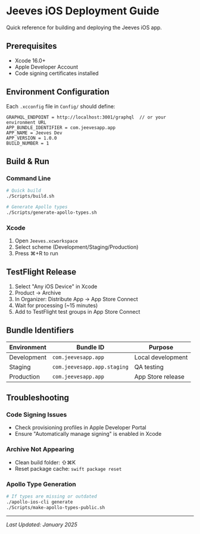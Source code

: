 # Jeeves iOS Deployment Guide

Quick reference for building and deploying the Jeeves iOS app.

## Prerequisites

- Xcode 16.0+
- Apple Developer Account
- Code signing certificates installed

## Environment Configuration

Each `.xcconfig` file in `Config/` should define:

```
GRAPHQL_ENDPOINT = http://localhost:3001/graphql  // or your environment URL
APP_BUNDLE_IDENTIFIER = com.jeevesapp.app
APP_NAME = Jeeves Dev
APP_VERSION = 1.0.0
BUILD_NUMBER = 1
```

## Build & Run

### Command Line
```bash
# Quick build
./Scripts/build.sh

# Generate Apollo types
./Scripts/generate-apollo-types.sh
```

### Xcode
1. Open `Jeeves.xcworkspace`
2. Select scheme (Development/Staging/Production)
3. Press ⌘+R to run

## TestFlight Release

1. Select "Any iOS Device" in Xcode
2. Product → Archive
3. In Organizer: Distribute App → App Store Connect
4. Wait for processing (~15 minutes)
5. Add to TestFlight test groups in App Store Connect

## Bundle Identifiers

| Environment | Bundle ID | Purpose |
|------------|-----------|---------|
| Development | `com.jeevesapp.app` | Local development |
| Staging | `com.jeevesapp.app.staging` | QA testing |
| Production | `com.jeevesapp.app` | App Store release |

## Troubleshooting

### Code Signing Issues
- Check provisioning profiles in Apple Developer Portal
- Ensure "Automatically manage signing" is enabled in Xcode

### Archive Not Appearing
- Clean build folder: ⇧⌘K
- Reset package cache: `swift package reset`

### Apollo Type Generation
```bash
# If types are missing or outdated
./apollo-ios-cli generate
./Scripts/make-apollo-types-public.sh
```

---

*Last Updated: January 2025*
